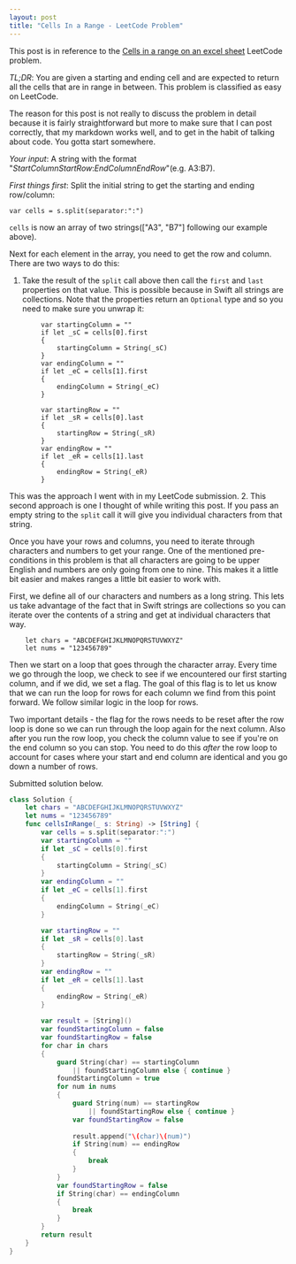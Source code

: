 ```yaml
---
layout: post
title: "Cells In a Range - LeetCode Problem"
---
```


This post is in reference to the [Cells in a range on an excel sheet](https://leetcode.com/problems/cells-in-a-range-on-an-excel-sheet/submissions/1471352252/) LeetCode problem.

_TL;DR_: You are given a starting and ending cell and are expected to return all the cells that are in range in between. This problem is classified as easy on LeetCode.

The reason for this post is not really to discuss the problem in detail because it is fairly straightforward but more to make sure that I can post correctly, that my markdown works well, and to get in the habit of talking about code. You gotta start somewhere.

_Your input_: A string with the format "_StartColumnStartRow_:_EndColumnEndRow_"(e.g. A3:B7).

_First things first_: Split the initial string to get the starting and ending row/column:
```
var cells = s.split(separator:":")
```

`cells` is now an array of two strings(["A3", "B7"] following our example above).


Next for each element in the array, you need to get the row and column. There are two ways to do this:

1. Take the result of the `split` call above then call the `first` and `last` properties on that value. This is possible because in Swift all strings are collections. Note that the properties return an `Optional` type and so you need to make sure you unwrap it:
```
        var startingColumn = ""
        if let _sC = cells[0].first
        {
            startingColumn = String(_sC)
        }
        var endingColumn = ""
        if let _eC = cells[1].first
        {
            endingColumn = String(_eC)
        }

        var startingRow = ""
        if let _sR = cells[0].last
        {
            startingRow = String(_sR)
        }
        var endingRow = ""
        if let _eR = cells[1].last
        {
            endingRow = String(_eR)
        }
```
This was the approach I went with in my LeetCode submission.
2. This second approach is one I thought of while writing this post. If you pass an empty string to the `split` call it will give you individual characters from that string.

Once you have your rows and columns, you need to iterate through characters and numbers to get your range. One of the mentioned  pre-conditions in this problem is that all characters are going to be upper English and numbers are only going from one to nine. This makes it a little bit easier and makes ranges a little bit easier to work with.

First, we define all of our characters and numbers as a long string. This lets us take advantage of the fact that in Swift strings are collections so you can iterate over the contents of a string and get at individual characters that way. 

```
    let chars = "ABCDEFGHIJKLMNOPQRSTUVWXYZ"
    let nums = "123456789"
```

Then we start on a loop that goes through the character array. Every time we go through the loop, we check to see if we encountered our first starting column, and if we did, we set a flag. The goal of this flag is to let us know that we can run the loop for rows for each column we find from this point forward. We follow similar logic in the loop for rows.

Two important details - the flag for the rows needs to be reset after the row loop is done so we can run through the loop again for the next column. Also after you run the row loop, you check the column value to see if you're on the end column so you can stop. You need to do this _after_ the row loop to account for cases where your start and end column are identical and you go down a number of rows.



Submitted solution below. 

```Swift
class Solution {
    let chars = "ABCDEFGHIJKLMNOPQRSTUVWXYZ"
    let nums = "123456789"
    func cellsInRange(_ s: String) -> [String] {
        var cells = s.split(separator:":")
        var startingColumn = ""
        if let _sC = cells[0].first
        {
            startingColumn = String(_sC)
        }
        var endingColumn = ""
        if let _eC = cells[1].first
        {
            endingColumn = String(_eC)
        }

        var startingRow = ""
        if let _sR = cells[0].last
        {
            startingRow = String(_sR)
        }
        var endingRow = ""
        if let _eR = cells[1].last
        {
            endingRow = String(_eR)
        }
        
        var result = [String]()
        var foundStartingColumn = false
        var foundStartingRow = false
        for char in chars
        {
            guard String(char) == startingColumn 
                || foundStartingColumn else { continue }
            foundStartingColumn = true
            for num in nums
            {
                guard String(num) == startingRow 
                    || foundStartingRow else { continue }
                var foundStartingRow = false
                
                result.append("\(char)\(num)")
                if String(num) == endingRow  
                { 
                    break 
                }
            }
            var foundStartingRow = false
            if String(char) == endingColumn  
            { 
                break 
            }
        }
        return result
    }
}
```